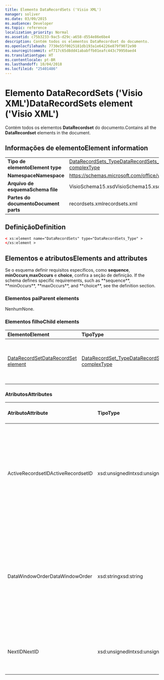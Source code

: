 ```yaml
---
title: Elemento DataRecordSets ('Visio XML')
manager: soliver
ms.date: 03/09/2015
ms.audience: Developer
ms.topic: reference
localization_priority: Normal
ms.assetid: c75b3233-9ac5-d29c-a658-d554e86e6be4
description: Contém todos os elementos DataRecordset do documento.
ms.openlocfilehash: 7730e55f0025181db193a1e64226e879f9072e90
ms.sourcegitcommit: ef717c65d8dd41ababffb01eafc443c79950aed4
ms.translationtype: HT
ms.contentlocale: pt-BR
ms.lasthandoff: 10/04/2018
ms.locfileid: "25401486"
---
```

# <a name="datarecordsets-element-visio-xml"></a><span data-ttu-id="79f89-103">Elemento DataRecordSets ('Visio XML')</span><span class="sxs-lookup"><span data-stu-id="79f89-103">DataRecordSets element ('Visio XML')</span></span>

<span data-ttu-id="79f89-104">Contém todos os elementos **DataRecordset** do documento.</span><span class="sxs-lookup"><span data-stu-id="79f89-104">Contains all the **DataRecordset** elements in the document.</span></span> 
  
## <a name="element-information"></a><span data-ttu-id="79f89-105">Informações de elemento</span><span class="sxs-lookup"><span data-stu-id="79f89-105">Element information</span></span>

|||
|:-----|:-----|
|<span data-ttu-id="79f89-106">**Tipo de elemento**</span><span class="sxs-lookup"><span data-stu-id="79f89-106">**Element type**</span></span> <br/> |[<span data-ttu-id="79f89-107">DataRecordSets_Type</span><span class="sxs-lookup"><span data-stu-id="79f89-107">DataRecordSets_Type complexType</span></span>](datarecordsets_type-complextypevisio-xml.md) <br/> |
|<span data-ttu-id="79f89-108">**Namespace**</span><span class="sxs-lookup"><span data-stu-id="79f89-108">**Namespace**</span></span> <br/> |https://schemas.microsoft.com/office/visio/2012/main  <br/> |
|<span data-ttu-id="79f89-109">**Arquivo de esquema**</span><span class="sxs-lookup"><span data-stu-id="79f89-109">**Schema file**</span></span> <br/> |<span data-ttu-id="79f89-110">VisioSchema15.xsd</span><span class="sxs-lookup"><span data-stu-id="79f89-110">VisioSchema15.xsd</span></span>  <br/> |
|<span data-ttu-id="79f89-111">**Partes do documento**</span><span class="sxs-lookup"><span data-stu-id="79f89-111">**Document parts**</span></span> <br/> |<span data-ttu-id="79f89-112">recordsets.xml</span><span class="sxs-lookup"><span data-stu-id="79f89-112">recordsets.xml</span></span>  <br/> |
   
## <a name="definition"></a><span data-ttu-id="79f89-113">Definição</span><span class="sxs-lookup"><span data-stu-id="79f89-113">Definition</span></span>

```XML
< xs:element name="DataRecordSets" type="DataRecordSets_Type" >
</xs:element >
```

## <a name="elements-and-attributes"></a><span data-ttu-id="79f89-114">Elementos e atributos</span><span class="sxs-lookup"><span data-stu-id="79f89-114">Elements and attributes</span></span>

<span data-ttu-id="79f89-115">Se o esquema definir requisitos específicos, como **sequence**, **minOccurs**,**maxOccurs** e **choice**, confira a seção de definição.</span><span class="sxs-lookup"><span data-stu-id="79f89-115">
    If the schema defines specific requirements, such as \*\*sequence\*\*, \*\*minOccurs**,
    \*\*maxOccurs\**, and
    \*\*choice\*\*, see the definition section.
</span></span> 
  
### <a name="parent-elements"></a><span data-ttu-id="79f89-116">Elementos pai</span><span class="sxs-lookup"><span data-stu-id="79f89-116">Parent elements</span></span>

<span data-ttu-id="79f89-117">Nenhum</span><span class="sxs-lookup"><span data-stu-id="79f89-117">None.</span></span>
  
### <a name="child-elements"></a><span data-ttu-id="79f89-118">Elementos filho</span><span class="sxs-lookup"><span data-stu-id="79f89-118">Child elements</span></span>

|<span data-ttu-id="79f89-119">**Elemento**</span><span class="sxs-lookup"><span data-stu-id="79f89-119">**Element**</span></span>|<span data-ttu-id="79f89-120">**Tipo**</span><span class="sxs-lookup"><span data-stu-id="79f89-120">**Type**</span></span>|<span data-ttu-id="79f89-121">**Descrição**</span><span class="sxs-lookup"><span data-stu-id="79f89-121">**Description**</span></span>|
|:-----|:-----|:-----|
|[<span data-ttu-id="79f89-122">DataRecordSet</span><span class="sxs-lookup"><span data-stu-id="79f89-122">DataRecordSet element</span></span>](datarecordset-element-datarecordsets_type-complextypevisio-xml.md) <br/> |[<span data-ttu-id="79f89-123">DataRecordSet_Type</span><span class="sxs-lookup"><span data-stu-id="79f89-123">DataRecordSet_Type complexType</span></span>](datarecordset_type-complextypevisio-xml.md) <br/> |<span data-ttu-id="79f89-124">Contém todos os elementos **DataRecordset** do documento.</span><span class="sxs-lookup"><span data-stu-id="79f89-124">Contains all the **DataRecordset** elements in the document.</span></span>  <br/> |
   
### <a name="attributes"></a><span data-ttu-id="79f89-125">Atributos</span><span class="sxs-lookup"><span data-stu-id="79f89-125">Attributes</span></span>

|<span data-ttu-id="79f89-126">**Atributo**</span><span class="sxs-lookup"><span data-stu-id="79f89-126">**Attribute**</span></span>|<span data-ttu-id="79f89-127">**Tipo**</span><span class="sxs-lookup"><span data-stu-id="79f89-127">**Type**</span></span>|<span data-ttu-id="79f89-128">**Obrigatório**</span><span class="sxs-lookup"><span data-stu-id="79f89-128">**Required**</span></span>|<span data-ttu-id="79f89-129">**Descrição**</span><span class="sxs-lookup"><span data-stu-id="79f89-129">**Description**</span></span>|<span data-ttu-id="79f89-130">**Valores possíveis**</span><span class="sxs-lookup"><span data-stu-id="79f89-130">**Possible values:**</span></span>|
|:-----|:-----|:-----|:-----|:-----|
|<span data-ttu-id="79f89-131">ActiveRecordsetID</span><span class="sxs-lookup"><span data-stu-id="79f89-131">ActiveRecordsetID</span></span>  <br/> |<span data-ttu-id="79f89-132">xsd:unsignedInt</span><span class="sxs-lookup"><span data-stu-id="79f89-132">xsd:unsignedInt</span></span>  <br/> |<span data-ttu-id="79f89-133">opcional</span><span class="sxs-lookup"><span data-stu-id="79f89-133">optional</span></span>  <br/> |<span data-ttu-id="79f89-134">A ID do conjunto de registro de dados ativo na janela **Dados Externos** quando a janela é fechada, para que ele possa ser restaurado da próxima vez que a janela for aberta.</span><span class="sxs-lookup"><span data-stu-id="79f89-134">The ID of the active data recordset in the **External Data** window when the window closes, so that it can be restored the next time the window opens.</span></span>  <br/> |<span data-ttu-id="79f89-135">Valores do tipo xsd:unsignedInt.</span><span class="sxs-lookup"><span data-stu-id="79f89-135">Values of the xsd:unsignedInt type.</span></span>  <br/> |
|<span data-ttu-id="79f89-136">DataWindowOrder</span><span class="sxs-lookup"><span data-stu-id="79f89-136">DataWindowOrder</span></span>  <br/> |<span data-ttu-id="79f89-137">xsd:string</span><span class="sxs-lookup"><span data-stu-id="79f89-137">xsd:string</span></span>  <br/> |<span data-ttu-id="79f89-138">opcional</span><span class="sxs-lookup"><span data-stu-id="79f89-138">optional</span></span>  <br/> |<span data-ttu-id="79f89-139">A ordem dos conjuntos de registros de dados exibidos nas guias da janela **Dados Externos**.</span><span class="sxs-lookup"><span data-stu-id="79f89-139">The order of the data recordsets displayed on the tabs of the **External Data** window.</span></span> <span data-ttu-id="79f89-140">Uma lista ordenada de IDs de conjunto de registros de dados, separados por ponto e vírgula.</span><span class="sxs-lookup"><span data-stu-id="79f89-140">An ordered list of data-recordset IDs, separated by semi-colons.</span></span>  <br/> |<span data-ttu-id="79f89-141">Valores do tipo xsd:string.</span><span class="sxs-lookup"><span data-stu-id="79f89-141">Values of the xsd:string type.</span></span>  <br/> |
|<span data-ttu-id="79f89-142">NextID</span><span class="sxs-lookup"><span data-stu-id="79f89-142">NextID</span></span>  <br/> |<span data-ttu-id="79f89-143">xsd:unsignedInt</span><span class="sxs-lookup"><span data-stu-id="79f89-143">xsd:unsignedInt</span></span>  <br/> |<span data-ttu-id="79f89-144">obrigatório</span><span class="sxs-lookup"><span data-stu-id="79f89-144">required</span></span>  <br/> |<span data-ttu-id="79f89-145">A próxima ID disponível para um novo conjunto de registros de dados.</span><span class="sxs-lookup"><span data-stu-id="79f89-145">The next available ID for a new data recordset.</span></span>  <br/> |<span data-ttu-id="79f89-146">Valores do tipo xsd:unsignedInt.</span><span class="sxs-lookup"><span data-stu-id="79f89-146">Values of the xsd:unsignedInt type.</span></span>  <br/> |
   


